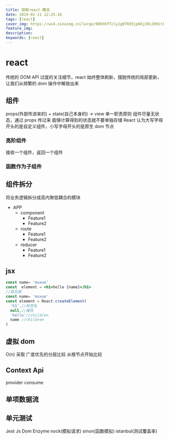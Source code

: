 ```yaml
---
title: 探索react-概览
date: 2019-02-11 12:25:16
tags: [react]
cover_img: https://ws4.sinaimg.cn/large/006tKfTcly1g07695jp6kj30i309it8p.jpg
feature_img:
description:
keywords: [react]
---
```


# react

传统的 DOM API 过度的关注细节，react 始终整体刷新，摆脱传统的局部更新，让我们从频繁的 dom 操作中解放出来

## 组件

props(外部传进来的) + state(自己本身的) -> view
单一职责原则
组件尽量无状态，通过 props 传过来
能够计算得到的状态就不要单独存储
React 认为大写字母开头的是自定义组件，小写字母开头的是原生 dom 节点

### 高阶组件

接收一个组件，返回一个组件

### 函数作为子组件

## 组件拆分

将业务逻辑拆分成高内聚低耦合的模块

- APP
  - component
    - Feature1
    - Feature2
  - route
    - Feature1
    - Feature2
  - reducer
    - Feature1
    - Feature2

## jsx

```jsx
const name= 'muxue'
const  element = <h1>hello {name}</h1>
//其实是
const name= 'muxue'
const element = React.createElement(
  'h1',//标签名
  null,//属性
  'hello'//children
  name //children
)
```

## 虚拟 dom

O(n)
采取 广度优先的分层比较
从根节点开始比较

## Context Api

provider consume

## 单项数据流

## 单元测试

Jest
Js Dom
Enzyme
nock(模拟请求)
sinon(函数模拟)
istanbul(测试覆盖率)
